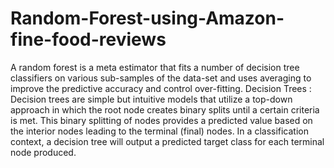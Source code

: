 # Random-Forest-using-Amazon-fine-food-reviews
A random forest is a meta estimator that fits a number of decision tree classifiers on various sub-samples of the data-set and uses averaging to improve the predictive accuracy and control over-fitting. Decision Trees :  Decision trees are simple but intuitive models that utilize a top-down approach in which the root node creates binary splits until a certain criteria is met. This binary splitting of nodes provides a predicted value based on the interior nodes leading to the terminal (final) nodes. In a classification context, a decision tree will output a predicted target class for each terminal node produced.
